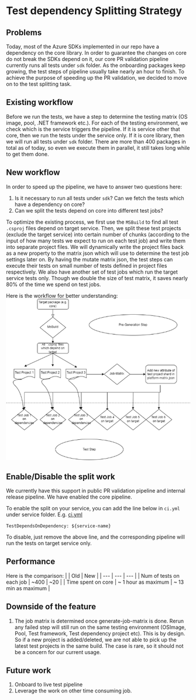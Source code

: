 # Test dependency Splitting Strategy
## Problems
Today, most of the Azure SDKs implemented in our repo have a dependency on the core library. In order to guarantee the changes on core do not break the SDKs depend on it, our core PR validation pipeline currently runs all tests under `sdk` folder. As the onboarding packages keep growing, the test steps of pipeline usually take nearly an hour to finish. To achieve the purpose of speeding up the PR validation, we decided to move on to the test splitting task.

## Existing workflow
Before we run the tests, we have a step to determine the testing matrix (OS image, pool, .NET framework etc.). For each of the testing environment, we check which is the service triggers the pipeline. If it is service other that core, then we run the tests under the service only. If it is core library, then we will run all tests under `sdk` folder. There are more than 400 packages in total as of today, so even we execute them in parallel, it still takes long while to get them done. 

## New workflow
In order to speed up the pipeline, we have to answer two questions here:

1. Is it necessary to run all tests under `sdk`? Can we fetch the tests which have a dependency on core?
1. Can we split the tests depend on core into different test jobs?

To optimize the existing process, we first use the `MSBuild` to find all test `.csproj` files depend on target service. Then, we split these test projects (exclude the target service) into certain number of chunks (according to the input of how many tests we expect to run on each test job) and write them into separate project files. We will dynamically write the project files back as a new property to the matrix json which will use to determine the test job settings later on. By having the mutate matrix json, the test steps can execute their tests on small number of tests defined in project files respectively. We also have another set of test jobs which run the target service tests only. Though we double the size of test matrix, it saves nearly 80% of the time we spend on test jobs.

Here is the workflow for better understanding:
![Workflow](assets/test-split-workflow.png)

## Enable/Disable the split work
We currently have this support in public PR validation pipeline and internal release pipeline.
We have enabled the core pipeline.

To enable the split on your service, you can add the line below in `ci.yml` under service folder. E.g. [ci.yml](https://github.com/Azure/azure-sdk-for-net/blob/main/sdk/core/ci.yml)
```
TestDependsOnDependency: ${service-name}
```
To disable, just remove the above line, and the corresponding pipeline will run the tests on target service only.

## Performance
Here is the comparison:
|     | Old | New |
| --- | --- | --- |
| Num of tests on each job | ~400 | ~20 |
| Time spent on core | ~ 1 hour as maximum | ~ 13 min as maximum | 

## Downside of the feature

1. The job matrix is determined once generate-job-matrix is done. Rerun any failed step will still run on the same testing environment (OSImage, Pool, Test framework, Test dependency project etc). 
This is by design. So if a new project is added/deleted, we are not able to pick up the latest test projects in the same build. The case is rare, so it should not be a concern for our current usage.

## Future work
1. Onboard to live test pipeline
1. Leverage the work on other time consuming job.